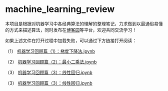 # machine_learning_review
本项目是根据对机器学习中各经典算法的理解的整理笔记，力求做到以最通俗易懂的方式来描述算法，同时发布在[博客园](https://www.cnblogs.com/chenhuabin/)等平台，欢迎共同交流学习！

如果上述文件在打开过程中加载失败，可以通过下方链接打开阅读：

（1） [机器学习回顾篇（1）：梯度下降法.ipynb](https://www.cnblogs.com/chenhuabin/p/11166726.html)

（2） [机器学习回顾篇（2）：最小二乘法.ipynb](https://www.cnblogs.com/chenhuabin/p/11183495.html)

（3） [机器学习回顾篇（3）：线性回归.ipynb](https://www.cnblogs.com/chenhuabin/p/11222702.html)

（3） [机器学习回顾篇（3）：线性回归.ipynb](https://www.cnblogs.com/chenhuabin/p/11622509.html)

